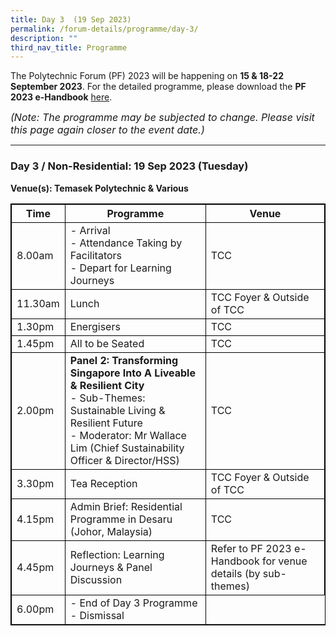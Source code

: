 ```yaml
---
title: Day 3  (19 Sep 2023)
permalink: /forum-details/programme/day-3/
description: ""
third_nav_title: Programme
---
```

The Polytechnic Forum (PF) 2023 will be happening on **15 &amp; 18-22 September 2023**. For the detailed programme, please download the&nbsp;**PF 2023 e-Handbook** [here](/files/polytechnic%20forum%202023%20-%20e-handbook.pdf).

<font size="-0.5"><i>(Note: The programme may be subjected to change. Please visit this page again closer to the event date.)</i></font>
<hr>

### **Day 3 / Non-Residential: 19 Sep 2023 (Tuesday)**
<b>Venue(s): Temasek Polytechnic &amp; Various</b>


<style>
table, th, td {
  border:1px solid black;
}
</style>

<table style="width:100%">
  <tbody><tr>
    <th>Time</th>
    <th>Programme</th>
		 <th>Venue</th>
  </tr>
  <tr>
    <td>8.00am</td>
    <td>- Arrival<br>- Attendance Taking by Facilitators<br>- Depart for Learning Journeys</td>
		<td>TCC</td>
  </tr>
  <tr>
    <td>11.30am</td>
		<td>Lunch</td>
				<td>TCC Foyer &amp; Outside of TCC</td>
  </tr>
		<tr>
    <td>1.30pm</td>
			<td>Energisers</td>
			<td>TCC</td>
  </tr>
  <tr>
		<td>1.45pm</td>
    <td>All to be Seated</td>
		<td>TCC</td>
  </tr>
  <tr>
			<td>2.00pm</td>
			<td><b>Panel 2: Transforming Singapore Into
A Liveable &amp; Resilient City</b><br>- Sub-Themes: Sustainable Living &amp; Resilient Future<br>- Moderator: Mr Wallace Lim (Chief Sustainability Officer &amp; Director/HSS)</td>
		<td>TCC</td>
  </tr>
		<tr>
			<td>3.30pm</td>
    <td>Tea Reception</td>
			<td>TCC Foyer &amp; Outside of TCC</td>
  </tr>
  <tr>
		<td>4.15pm</td>
    <td>Admin Brief: Residential Programme in Desaru (Johor, Malaysia)</td>
		<td>TCC</td>
  </tr>
  <tr>
		<td>4.45pm</td>
    <td>Reflection: Learning Journeys &amp; Panel
Discussion</td>
		<td>Refer to PF 2023 e-Handbook for venue details (by sub-themes)</td>
  </tr>
  <tr>
				<td>6.00pm</td>
    <td>- End of Day 3 Programme<br>- Dismissal</td>
  </tr>
  <tr>
</tr></tbody></table>